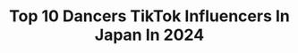 ---
title: Top 10 Dancers TikTok Influencers In Japan In 2024
description: >-
  Find top dancers TikTok influencers in Japan in 2024. Most popular hashtags: #dance #fyp #dancer #foryoupage.
platform: TikTok
hits: 18
text_top: Identify the top-rated TikTok influencers on inBeat.
text_bottom: Our database holds 18 TikTok influencers like this in Japan for you to pitch.
profiles:
  - username: "kotaroide"
    fullname: >-
      KOTARO IDE / Disney Dancer
    bio: >-
      Disney Dancer / ディズニーダンサー 🇯🇵 × 🇨🇳 The Happiest Place for you
    location: "Japan"
    followers: 219900
    engagement: 592
    commentsToLikes: 0.041571
    id: ckc3e5y0vzkpf0j23k9xrox68
    verified: false
    hashtags: "#fyp, #jojopose, #jojodance, #jojo"
  - username: "uchiyamasan7322"
    fullname: >-
      内山さん(Uchiyamasun☀️)
    bio: >-
      I'm a mysterious dancer🕺🏻✨ Thank you for coming to see❤️ RPGエンターテイメント所属🍌
    location: "Japan"
    followers: 4500000
    engagement: 867
    commentsToLikes: 0.013367
    id: ckcpsoeion1x00j23e767o5af
    verified: true
    hashtags: "#worldfood, #tiktok, #childplay, #dj"
  - username: "kunimeg"
    fullname: >-
      KUNIMATSU🇯🇵
    bio: >-
      I am a Japanese nunchaku dancer and stretch trainer. グリフォン國松 インスタ、YouTube見てね♪
    location: "Japan"
    followers: 2892
    engagement: 292
    commentsToLikes: 0.076541
    id: ckbkqdx54kntn0j23yjckh6il
    verified: false
    hashtags: "#bts, #dance, #nunchaku, #dynamite"
  - username: "m.sensei_paj"
    fullname: >-
      M.sensei_paj
    bio: >-
      🇯🇵Dancer, Producer🇺🇸
    location: "Japan"
    followers: 213200
    engagement: 1033
    commentsToLikes: 0.027679
    id: ck9foagvo1t2l0j781b4wn9bj
    verified: true
    hashtags: "#stairshuffle, #levelupchallenge, #theshiggychallenge, #dotheshiggy"
  - username: "aristar154"
    fullname: >-
      Arianna Collins Washington
    bio: >-
      Colorado Native~21~Dancer~Navy Just a blonde trying to find myself a personality
    location: "Japan"
    followers: 3410
    engagement: 1042
    commentsToLikes: 0.042866
    id: ckcel5swcuv4s0j23dqb9qg0f
    verified: false
    hashtags: "#fyp, #vibes, #zybcba, #japan"
  - username: "a8no.queen"
    fullname: >-
      a8no
    bio: >-
      dancer/Choreographer Instagram➡️ _.a8no._ Twitter ➡️ a8no_swag 👑👩8️⃣🖤🔥
    location: "Japan"
    followers: 26500
    engagement: 756
    commentsToLikes: 0.019180
    id: ckbr2v5zpjgdf0j239flb7l8d
    verified: false
    hashtags: "#dancer, #fyp, #japan, #dance"
  - username: "johnmusiclover"
    fullname: >-
      Musicismylife
    bio: >-
      From 🇵🇭 living in 🇯🇵/ 100% Singer / 10% dancer 😅
    location: "Japan"
    followers: 46200
    engagement: 272
    commentsToLikes: 0.045414
    id: cka6nx5fad8cr0i786l19rbz0
    verified: false
    hashtags: "#foryou, #xyzcba, #foryoupage, #shutdown"
  - username: "taichi_redlinx"
    fullname: >-
      タイチ😈【RedLinX】
    bio: >-
      振付師兼ダンス系YouTuber 【RedLinX】の最年少‼︎🔥 UUUM所属　スポンサー【Coca・Cola】
    location: "Japan"
    followers: 25700
    engagement: 833
    commentsToLikes: 0.049660
    id: ckb93j3p4kbi30j239fx9oh8u
    verified: false
    hashtags: "#redlinx, #dancer, #dance, #kpop"
  - username: "riko_aniyama_1431"
    fullname: >-
      Riko🌻
    bio: >-
      instagram→@riko_1431
    location: "Japan"
    followers: 22500
    engagement: 667
    commentsToLikes: 0.033594
    id: ckc7p5afsuw5o0j2341s9chpf
    verified: false
    hashtags: "#couple, #tiktokdance, #foryoupage, #fyp"
  - username: "dancer_yuna"
    fullname: >-
      Yu-na
    bio: >-
      Follow me instagram 💕
    location: "Japan"
    followers: 3536
    engagement: 273
    commentsToLikes: 0.044192
    id: ck9tv0768od5v0j78vio92u6e
    verified: false
    hashtags: "#dancer, #stayathome, #dance, #tailand"
---